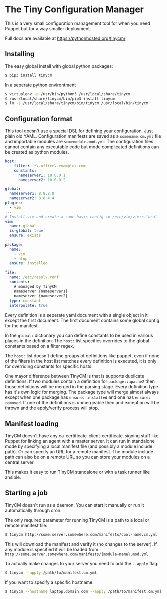 # The Tiny Configuration Manager

This is a very small configuration management tool for when you need Puppet but for a way smaller deployment.

Full docs are available at https://pythonhosted.org/tinycm/

## Installing

The easy global install with global python packages:

```bash
$ pip3 install tinycm
```

In a seperate python environtment
```bash
$ virtualenv -p /usr/bin/python3 /usr/local/share/tinycm
$ /usr/local/share/tinycm/bin/pip3 install tinycm
$ ln -s /usr/local/share/tinycm/bin/tinycm /usr/local/bin/tinycm
```

## Configuration format

This tool doesn't use a special DSL for defining your configuration. Just plain old YAML. Configuration manifests are saved
as a `somename.cm.yml` file and importable modules are `somemodule.mod.yml`. The configuration files cannot contain any
executable code but mode complicated definitions can be created as python modules.

```yaml
host:
  - filter: .*\.office\.example\.com
    constants:
      nameserver1: 10.0.0.1
      nameserver2: 10.0.0.2

global:
  nameserver1: 8.8.8.8
  nameserver2: 8.8.4.4
plugins:
  - vim
---
# Install vim and create a sane basic config in /etc/vim/vimrc.local
vim:
  name: global
  is-global: true
  ensure: exists
---
package:
  name:
    - vim
    - htop
  ensure: installed
---
file:
  name: /etc/resolv.conf
  contents: |
    # managed by TinyCM
    nameserver {nameserver1}
    nameserver {nameserver2}
  type: constant
  interpolate: true
```

Every definition is a seperate yaml document with a single object in it except the first document. The first document
contains some global config for the manifest. 

In the `global:` dictionary you can define constants to be used in various places in the definition. The `host:` list
specifies overrides to the global constants based on a filter regex. 

The `host:` list doesn't define groups of definitions like puppet, even if none of the filters in the host list matches
every definition is executed, it is only for overriding constants for specific hosts.

One mayor difference between TinyCM is that is supports duplicate definitions. If two modules contain a definition
for `package::apache2` then those definitions will be merged in the parsing stage. Every definition type has it's own
logic for merging. The package type will merge almost always except when one package has `ensure: installed` and one has
`ensure: removed`. If one of the definitions is unmergeable then and exception will be thrown and the apply/verify process
will stop.

## Manifest loading

TinyCM doesn't have any ca-certificate-client-certificate-signing stuff like Puppet for linking an agent with a master server.
It can run in standalone mode by specifying a local manifest file (and possibly a module include path). Or can specify an
URL for a remote manifest. The module include path can also be on a remote URL so you can store your modules on a central server.

This makes it easy to run TinyCM standalone or with a task runner like ansible.

## Starting a job

TinyCM doesn't run as a daemon. You can start it manually or run it automatically through cron.

The only required parameter for running TinyCM is a path to a local or remote manifest file:

```bash
$ tinycm http://some.server.somewhere.com/manifests/cool-name.cm.yml
```

This will download the manifest and verify it (no changes to the server). If any module is specified it will be loaded from
`http://some.server.somewhere.com/manifests/{module-name}.mod.yml`

To actually make changes to your server you need to add the `--apply` flag:

```bash
$ tinycm --apply /path/to/manifest.cm.yml
```

If you want to specify a specific hostname:

```bash
$ tinycm --hostname laptop.domain.com --apply /path/to/manifest.cm.yml
```